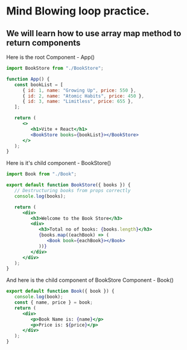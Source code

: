 # Mind Blowing loop practice.

## We will learn how to use array map method to return components

Here is the root Component - App()

```jsx
import BookStore from "./BookStore";

function App() {
   const bookList = [
      { id: 1, name: "Growing Up", price: 550 },
      { id: 2, name: "Atomic Habits", price: 450 },
      { id: 3, name: "Limitless", price: 655 },
   ];

   return (
      <>
         <h1>Vite + React</h1>
         <BookStore books={bookList}></BookStore>
      </>
   );
}
```

Here is it's child component - BookStore()

```jsx
import Book from "./Book";

export default function BookStore({ books }) {
   // Destructuring books from props correctly
   console.log(books);

   return (
      <div>
         <h3>Welcome to the Book Store</h3>
         <div>
            <h3>Total no of books: {books.length}</h3>
            {books.map((eachBook) => (
               <Book book={eachBook}></Book>
            ))}
         </div>
      </div>
   );
}
```

And here is the child component of BookStore Component - Book()

```jsx
export default function Book({ book }) {
   console.log(book);
   const { name, price } = book;
   return (
      <div>
         <p>Book Name is: {name}</p>
         <p>Price is: ${price}</p>
      </div>
   );
}
```
